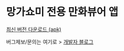 # 망가쇼미 전용 만화뷰어 앱 # 

[최신 버전 다운로드 (apk)](https://github.com/junheah/MangaViewAndroid/releases/download/10/mangaViewer_release_010.apk)

버그제보/문의는 여기로 > [개발자 블로그](https://blog.naver.com/imaginaly)
